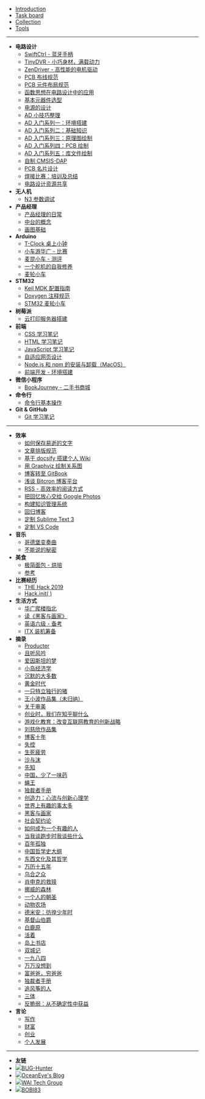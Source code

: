 * [Introduction](README.md)
* [Task board](https://trello.com/b/0QeKClyr)
* [Collection](Collection.md)
* [Tools](Tools.md)

---

* **电路设计**
  * [SwiftCtrl - 蓝牙手柄](post/电路设计/SwiftCtrl-蓝牙手柄.md)
  * [TinyDVR - 小巧身材，满载动力](post/电路设计/TinyDVR-小巧身材，满载动力.md)
  * [ZenDriver - 高性能的电机驱动](post/电路设计/ZenDriver-高性能的电机驱动.md)
  * [PCB 布线规范](post/电路设计/PCB布线规范.md)
  * [PCB 元件布局规范](post/电路设计/PCB元件布局规范.md)
  * [函数思想在电路设计中的应用](post/电路设计/函数思想在电路设计中的应用.md)
  * [基本元器件选型](post/电路设计/基本元器件选型.md)
  * [电源的设计](post/电路设计/电源的设计.md)
  * [AD 小技巧整理](post/电路设计/AD小技巧整理.md)
  * [AD 入门系列一：环境搭建](post/电路设计/AD入门系列一：环境搭建.md)
  * [AD 入门系列二：基础知识](post/电路设计/AD入门系列二：基础知识.md)
  * [AD 入门系列三：原理图绘制](post/电路设计/AD入门系列三：原理图绘制.md)
  * [AD 入门系列四：PCB 绘制](post/电路设计/AD入门系列四：PCB绘制.md)
  * [AD 入门系列五：库文件绘制](post/电路设计/AD入门系列五：库文件绘制.md)
  * [自制 CMSIS-DAP](post/电路设计/自制CMSIS-DAP.md)
  * [PCB 名片设计](post/电路设计/PCB名片设计.md)
  * [焊接比赛：培训及总结](post/电路设计/焊接比赛：培训及总结.md)
  * [电路设计资源共享](post/电路设计/电路设计资源共享.md)
* **无人机**
  * [N3 参数调试](post/无人机/N3参数调试.md)
* **产品经理**
  * [产品经理的日常](post/产品经理/产品经理的日常.md)
  * [中台的概念](post/产品经理/中台的概念.md)
  * [画图基础](post/产品经理/画图基础.md)
* **Arduino**
  * [T-Clock 桌上小钟](post/Arduino/T-Clock桌上小钟.md)
  * [小车游华广 - 比赛](post/Arduino/小车游华广-比赛.md)
  * [麦昆小车 - 测评](post/Arduino/麦昆小车-测评.md)
  * [一个舵机的自我修养](post/Arduino/一个舵机的自我修养.md)
  * [麦轮小车](post/Arduino/麦轮小车.md)
* **STM32**
  * [Keil MDK 配置指南](post/STM32/KeilMDK配置指南.md)
  * [Doxygen 注释规范](post/STM32/Doxygen注释规范.md)
  * [STM32 麦轮小车](post/STM32/STM32麦轮小车.md)
* **树莓派**
  * [云打印服务器搭建](post/树莓派/云打印服务器搭建.md)
* **前端**
  * [CSS 学习笔记](post/前端/CSS学习笔记.md)
  * [HTML 学习笔记](post/前端/HTML学习笔记.md)
  * [JavaScript 学习笔记](post/前端/JavaScript学习笔记.md)
  * [自适应网页设计](post/前端/自适应网页设计.md)
  * [Node.js 和 npm 的安装与卸载（MacOS）](post/前端/Node.js和npm的安装与卸载（MacOS）.md)
  * [前端开发 - 环境搭建](post/前端/前端开发-环境搭建.md)
* **微信小程序**
  * [BookJourney - 二手书商城](post/微信小程序/BookJourney-二手书商城.md)
* **命令行**
  * [命令行基本操作](post/命令行/命令行基本操作.md)
* **Git & GitHub**
  * [Git 学习笔记](post/Git&GitHub/Git学习笔记.md)

---

* **效率**
  * [如何保存易逝的文字](post/效率/如何保存易逝的文字)
  * [文章排版规范](post/效率/文章排版规范.md)
  * [基于 docsify 搭建个人 Wiki](post/效率/基于docsify搭建个人Wiki.md)
  * [用 Graphviz 绘制关系图](post/效率/用Graphviz绘制关系图.md)
  * [博客转至 GitBook](post/效率/博客转至GitBook.md)
  * [浅谈 Bitcron 博客平台](post/效率/浅谈Bitcron博客平台.md)
  * [RSS - 高效率的阅读方式](post/效率/RSS-高效率的阅读方式.md)
  * [把回忆放心交给 Google Photos](post/效率/把回忆放心交给GooglePhotos.md)
  * [构建知识管理系统](post/效率/构建知识管理系统.md)
  * [回归博客](post/效率/回归博客.md)
  * [定制 Sublime Text 3](post/效率/定制SublimeText3.md)
  * [定制 VS Code](post/效率/定制VSCode.md)
* **音乐**
  * [哥德堡变奏曲](post/音乐/哥德堡变奏曲.md)
  * [不能说的秘密](post/音乐/不能说的秘密.md)
* **美食**
  * [极简面包 - 烘培](post/美食/极简面包-烘培.md)
  * [参考](post/美食/参考.md)
* **比赛经历**
  * [THE Hack 2019](post/比赛经历/THEHack2019.md)
  * [Hack.init( )](post/比赛经历/Hack.init().md)
* **生活方式**
  * [华广爬楼指北](post/生活方式/华广爬楼指北.md)
  * [读《黑客与画家》](post/生活方式/读《黑客与画家》.md)
  * [英语六级 - 备考](post/生活方式/英语六级-备考.md)
  * [ITX 装机筹备](post/生活方式/ITX装机筹备.md)
* **摘录**
  * [Producter](post/摘录/Producter.md)
  * [且听风吟](post/摘录/且听风吟.md)
  * [爱因斯坦的梦](post/摘录/爱因斯坦的梦.md)
  * [小岛经济学](post/摘录/小岛经济学.md)
  * [沉默的大多数](post/摘录/沉默的大多数.md)
  * [黄金时代](post/摘录/黄金时代.md)
  * [一只特立独行的猪](post/摘录/一只特立独行的猪.md)
  * [王小波作品集（未归纳）](post/摘录/王小波作品集（未归纳）.md)
  * [关于审美](post/摘录/关于审美.md)
  * [创业时，我们在知乎聊什么](post/摘录/创业时，我们在知乎聊什么.md)
  * [游戏化教育：改变互联网教育的创新战略](post/摘录/游戏化教育：改变互联网教育的创新战略.md)
  * [刘慈欣作品集](post/摘录/刘慈欣作品集.md)
  * [博客十年](post/摘录/博客十年.md)
  * [失控](post/摘录/失控.md)
  * [生死疲劳](post/摘录/生死疲劳.md)
  * [沙与沫](post/摘录/沙与沫.md)
  * [先知](post/摘录/先知.md)
  * [中国，少了一味药](post/摘录/中国，少了一味药.md)
  * [蝇王](post/摘录/蝇王.md)
  * [独裁者手册](post/摘录/独裁者手册.md)
  * [创造力：心流与创新心理学](post/摘录/创造力：心流与创新心理学.md)
  * [世界上有趣的事太多](post/摘录/世界上有趣的事太多.md)
  * [黑客与画家](post/摘录/黑客与画家.md)
  * [社会契约论](post/摘录/社会契约论.md)
  * [如何成为一个有趣的人](post/摘录/如何成为一个有趣的人.md)
  * [当我谈跑步时我谈些什么](post/摘录/当我谈跑步时我谈些什么.md)
  * [百年孤独](post/摘录/百年孤独.md)
  * [中国哲学史大纲](post/摘录/中国哲学史大纲.md)
  * [东西文化及其哲学](post/摘录/东西文化及其哲学.md)
  * [万历十五年](post/摘录/万历十五年.md)
  * [乌合之众](post/摘录/乌合之众.md)
  * [肖申克的救赎](post/摘录/肖申克的救赎.md)
  * [挪威的森林](post/摘录/挪威的森林.md)
  * [一个人的朝圣](post/摘录/一个人的朝圣.md)
  * [动物农场](post/摘录/动物农场.md)
  * [德米安：彷徨少年时](post/摘录/德米安：彷徨少年时.md)
  * [基督山伯爵](post/摘录/基督山伯爵.md)
  * [白鹿原](post/摘录/白鹿原.md)
  * [活着](post/摘录/活着.md)
  * [岛上书店](post/摘录/岛上书店.md)
  * [双城记](post/摘录/双城记.md)
  * [一九八四](post/摘录/一九八四.md)
  * [万万没想到](post/摘录/万万没想到.md)
  * [富爸爸，穷爸爸](post/摘录/富爸爸，穷爸爸.md)
  * [独裁者手册](post/摘录/独裁者手册.md)
  * [追风筝的人](post/摘录/追风筝的人.md)
  * [三体](post/摘录/三体.md)
  * [反脆弱：从不确定性中获益](post/摘录/反脆弱：从不确定性中获益.md)
* **言论**
  * [写作](post/言论/写作.md)
  * [财富](post/言论/财富.md)
  * [创业](post/言论/创业.md)
  * [个人发展](post/言论/个人发展.md)

---





* **友链**
* [![](https://icongr.am/feather/code.svg?size=16&color=808080)BUG-Hunter](https://bug-hunter.baklib.com/)
* [![](https://icongr.am/feather/code.svg?size=16&color=808080)OceanEye's Blog](http://blog.oceaneye.moe/)
* [![](https://icongr.am/feather/code.svg?size=16&color=808080)WAI Tech Group](http://waitech.top)
* [![](https://icongr.am/feather/code.svg?size=16&color=808080)BOBI83](https://bobi.site/)


